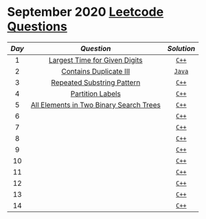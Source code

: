 # September 2020 [Leetcode Questions](https://leetcode.com/explore/challenge/card/september-leetcoding-challenge/)


|*Day*| *Question*| *Solution*|
|:------:|:-------:|:-------:|
|1| [Largest Time for Given Digits](https://leetcode.com/explore/challenge/card/september-leetcoding-challenge/554/week-1-september-1st-september-7th/3445/)|[`C++`](https://github.com/kameshkotwani/september-leetcode-challenge/blob/master/largest-time-for-given-digits.cpp)|
|2| [Contains Duplicate III](https://leetcode.com/explore/challenge/card/september-leetcoding-challenge/554/week-1-september-1st-september-7th/3446/)|[`Java`](https://github.com/kameshkotwani/september-leetcode-challenge/blob/master/contains-duplicate-iii.java)|
|3| [Repeated Substring Pattern](https://leetcode.com/explore/challenge/card/september-leetcoding-challenge/554/week-1-september-1st-september-7th/3447/)|[`C++`](https://github.com/kameshkotwani/september-leetcode-challenge/blob/master/repeated-substring-pattern.cpp)|
|4| [Partition Labels](https://leetcode.com/explore/challenge/card/september-leetcoding-challenge/554/week-1-september-1st-september-7th/3448/)|[`C++`](https://github.com/kameshkotwani/september-leetcode-challenge/blob/master/partition-labels.cpp)|
|5| [All Elements in Two Binary Search Trees](https://leetcode.com/explore/challenge/card/september-leetcoding-challenge/554/week-1-september-1st-september-7th/3449/)|[`C++`]()|
|6| []()|[`C++`]()|
|7| []()|[`C++`]()|
|8| []()|[`C++`]()|
|9| []()|[`C++`]()|
|10| []()|[`C++`]()|
|11| []()|[`C++`]()|
|12| []()|[`C++`]()|
|13| []()|[`C++`]()|
|14| []()|[`C++`]()|
